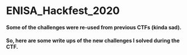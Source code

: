 # ENISA_Hackfest_2020
#### Some of the challenges were re-used from previous CTFs (kinda sad).
#### So, here are some write ups of the new challenges I solved during the CTF.
